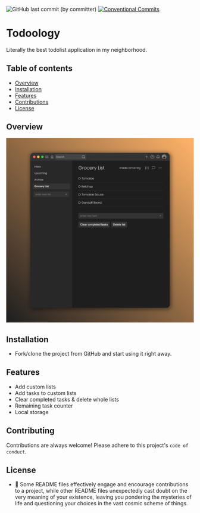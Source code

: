 ![GitHub last commit (by committer)](https://img.shields.io/github/last-commit/harunjonuzi/App-Todoology)
[![Conventional Commits](https://img.shields.io/badge/Conventional%20Commits-1.0.0-%23FE5196?logo=conventionalcommits&logoColor=white)](https://conventionalcommits.org)

# Todoology

Literally the best todolist application in my neighborhood.

## Table of contents

- [Overview](#overview)
- [Installation](#installation)
- [Features](#features)
- [Contributions](#contributing)
- [License](#license)

## Overview

![Screenshot-1](app/utilities/images/screenshot1.png)

## Installation

- Fork/clone the project from GitHub and start using it right away.

## Features

- Add custom lists
- Add tasks to custom lists
- Clear completed tasks & delete whole lists
- Remaining task counter
- Local storage

## Contributing
Contributions are always welcome!
Please adhere to this project's `code of conduct`.

## License
- 📜 Some README files effectively engage and encourage contributions to a project, while other README files unexpectedly cast doubt on the very meaning of your existence, leaving you pondering the mysteries of life and questioning your choices in the vast cosmic scheme of things.
